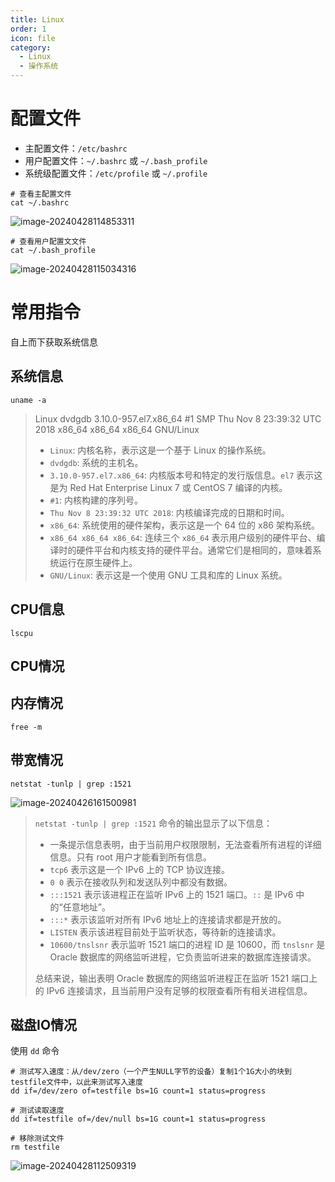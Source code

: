 ```yaml
---
title: Linux
order: 1
icon: file
category:
  - Linux	
  - 操作系统
---
```

# 配置文件

- 主配置文件：`/etc/bashrc`
- 用户配置文件：`~/.bashrc` 或 `~/.bash_profile`
- 系统级配置文件：`/etc/profile` 或 `~/.profile`

```
# 查看主配置文件
cat ~/.bashrc
```

![image-20240428114853311](https://cdn.jsdelivr.net/gh/zhengzhenning/imageBeds@main/images/image-20240428114853311.png)





```
# 查看用户配置文文件
cat ~/.bash_profile
```

![image-20240428115034316](https://cdn.jsdelivr.net/gh/zhengzhenning/imageBeds@main/images/image-20240428115034316.png)

# 常用指令

自上而下获取系统信息

## 系统信息

```shell
uname -a 
```

> Linux dvdgdb 3.10.0-957.el7.x86_64 #1 SMP Thu Nov 8 23:39:32 UTC 2018 x86_64 x86_64 x86_64 GNU/Linux
>
> - `Linux`: 内核名称，表示这是一个基于 Linux 的操作系统。
> - `dvdgdb`: 系统的主机名。
> - `3.10.0-957.el7.x86_64`: 内核版本号和特定的发行版信息。`el7` 表示这是为 Red Hat Enterprise Linux 7 或 CentOS 7 编译的内核。
> - `#1`: 内核构建的序列号。
> - `Thu Nov 8 23:39:32 UTC 2018`: 内核编译完成的日期和时间。
> - `x86_64`: 系统使用的硬件架构，表示这是一个 64 位的 x86 架构系统。
> - `x86_64 x86_64 x86_64`: 连续三个 `x86_64` 表示用户级别的硬件平台、编译时的硬件平台和内核支持的硬件平台。通常它们是相同的，意味着系统运行在原生硬件上。
> - `GNU/Linux`: 表示这是一个使用 GNU 工具和库的 Linux 系统。



##  CPU信息

```shell
lscpu
```

> 

## CPU情况

## 内存情况

```
free -m 
```

## 带宽情况

```
netstat -tunlp | grep :1521
```

![image-20240426161500981](https://cdn.jsdelivr.net/gh/zhengzhenning/imageBeds@main/images/image-20240426161500981.png)

> `netstat -tunlp | grep :1521`  命令的输出显示了以下信息：
>
> - 一条提示信息表明，由于当前用户权限限制，无法查看所有进程的详细信息。只有 root 用户才能看到所有信息。
> - `tcp6` 表示这是一个 IPv6 上的 TCP 协议连接。
> - `0 0` 表示在接收队列和发送队列中都没有数据。
> - `:::1521` 表示该进程正在监听 IPv6 上的 1521 端口。`::` 是 IPv6 中的“任意地址”。
> - `:::*` 表示该监听对所有 IPv6 地址上的连接请求都是开放的。
> - `LISTEN` 表示该进程目前处于监听状态，等待新的连接请求。
> - `10600/tnslsnr` 表示监听 1521 端口的进程 ID 是 10600，而 `tnslsnr` 是 Oracle 数据库的网络监听进程，它负责监听进来的数据库连接请求。
>
> 总结来说，输出表明 Oracle 数据库的网络监听进程正在监听 1521 端口上的 IPv6 连接请求，且当前用户没有足够的权限查看所有相关进程信息。

## 磁盘IO情况

使用 `dd` 命令

```shell
# 测试写入速度：从/dev/zero（一个产生NULL字节的设备）复制1个1G大小的块到testfile文件中，以此来测试写入速度
dd if=/dev/zero of=testfile bs=1G count=1 status=progress

# 测试读取速度
dd if=testfile of=/dev/null bs=1G count=1 status=progress

# 移除测试文件
rm testfile
```

![image-20240428112509319](https://cdn.jsdelivr.net/gh/zhengzhenning/imageBeds@main/images/image-20240428112509319.png)

